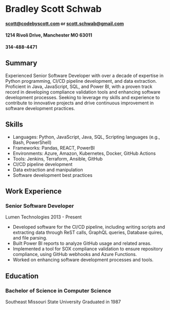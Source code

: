 # Bradley Scott Schwab
#### scott@codebyscott.com or scott.schwab@gmail.com
#### 1214 Rivoli Drive, Manchester MO 63011
#### 314-488-4471

## Summary
Experienced Senior Software Developer with over a decade of expertise in Python programming, CI/CD pipeline development, and data extraction. Proficient in Java, JavaScript, SQL, and Power BI, with a proven track record in developing compliance validation tools and enhancing software development processes. Seeking to leverage my skills and experience to contribute to innovative projects and drive continuous improvement in software development practices.

## Skills

+ Languages: Python, JavaScript, Java, SQL, Scripting languages (e.g., Bash, PowerShell)
+ Frameworks: Pandas, REACT, PowerBI
+ Environments: Azure, Amazon, Kubernetes, Docker, GitHub Actions
+ Tools: Jenkins, Terraform, Ansible, GitHub
+ CI/CD pipeline development
+ Data extraction and manipulation
+ Software development best practices

## Work Experience

### Senior Software Developer
Lumen Technologies
2013 - Present

+ Developed software for the CI/CD pipeline, including writing scripts and extracting data through ReST calls, GraphQL queries, Database quires, and file parsing.
+ Built Power BI reports to analyze GitHub usage and related areas.
+ Implemented a tool for SOX compliance validation to ensure repository compliance, using GitHub webhooks and Azure Functions.
+ Worked on enhancing software development processes and tools.

## Education

### Bachelor of Science in Computer Science
Southeast Missouri State University
Graduated in 1987

